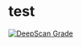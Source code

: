 # test

[![DeepScan Grade](http://a5811e54.ngrok.io/api/projects/286/branches/216/badge/grade.svg)](http://dev.deepscan.io:5001/lite/#view=project&pid=286&bid=216)
